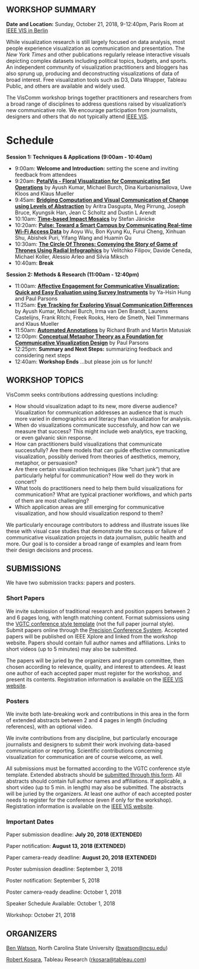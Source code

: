 ## WORKSHOP SUMMARY

**Date and Location:** Sunday, October 21, 2018, 9-12:40pm, Paris Room at [IEEE VIS in Berlin](http://ieeevis.org/year/2018/welcome)

While visualization research is still largely focused on data analysis, most people experience visualization as communication and presentation. The _New York Times_ and other publications regularly release interactive visuals depicting complex datasets including political topics, budgets, and sports. An independent community of visualization practitioners and bloggers has also sprung up, producing and deconstructing visualizations of data of broad interest. Free visualization tools such as D3, Data Wrapper, Tableau Public, and others are available and widely used.

The VisComm workshop brings together practitioners and researchers from a broad range of disciplines to address questions raised by visualization’s new communicative role. We encourage participation from journalists, designers and others that do not typically attend [IEEE VIS](http://ieeevis.org/).

# Schedule
**Session 1: Techniques & Applications (9:00am - 10:40am)**
- 9:00am:  **Welcome and Introduction:** setting the scene and inviting feedback from attendees
- 9:20am:  **[PetalVis - Floral Visualization for Communicating Set Operations](papers/petalvis.pdf)** by Ayush Kumar, Michael Burch, Dina Kurbanismailova, Uwe Kloos and Klaus Mueller
- 9:45am:  **[Bridging Computation and Visual Communication of Change using Levels of Abstraction](papers/abstraction.pdf)** by Aritra Dasgupta, Meg Pirrung, Joseph Bruce, Kyungsik Han, Jean C Scholtz and Dustin L Arendt
- 10:10am:  **[Time-based Impact Mosaics](posters/timemosaics.pdf)** by Stefan Jänicke
- 10:20am:  **[Pulse: Toward a Smart Campus by Communicating Real-time Wi-Fi Access Data](posters/wifi.pdf)** by Aoyu Wu, Bon Kyung Ku, Furui Cheng, Xinhuan Shu, Abishek Puri, Yifang Wang and Huamin Qu
- 10:30am:  **[The Circle Of Thrones: Conveying the Story of Game of Thrones Using Radial Infographics](posters/radialgot.pdf)** by Velitchko Filipov, Davide Ceneda, Michael Koller, Alessio Arleo and Silvia Miksch
- 10:40am:  **Break**

**Session 2:  Methods & Research  (11:00am - 12:40pm)**
- 11:00am:  **[Affective Engagement for Communicative Visualization: Quick and Easy Evaluation using Survey Instruments](papers/surveys.pdf)** by Ya-Hsin Hung and Paul Parsons
- 11:25am:  **[Eye Tracking for Exploring Visual Communication Differences](papers/eyetracking.pdf)** by Ayush Kumar, Michael Burch, Irma van Den Brandt, Laurens Castelijns, Frank Ritchi, Freek Rooks, Hero de Smeth, Neil Timmermans and Klaus Mueller
- 11:50am:  **[Automated Annotations](posters/annotations.pdf)** by Richard Brath and Martin Matusiak
- 12:00pm:  **[Conceptual Metaphor Theory as a Foundation for Communicative Visualization Design](papers/metaphor.pdf)** by Paul Parsons
- 12:25pm:  **Summary and Next Steps:** summarizing feedback and considering next steps
- 12:40am:  **Workshop Ends** ...but please join us for lunch!


## WORKSHOP TOPICS

VisComm seeks contributions addressing questions including: 

- How should visualization adapt to its new, more diverse audience? Visualization for communication addresses an audience that is much more varied in demographics and literacy than visualization for analysis.
- When do visualizations communicate successfuly, and how can we measure that success? This might include web analytics, eye tracking, or even galvanic skin response.
- How can practitioners build visualizations that communicate successfully? Are there models that can guide effective communicative visualization, possibly derived from theories of aesthetics, memory, metaphor, or persuasion?
- Are there certain visualization techniques (like “chart junk”) that are particularly helpful for communication? How well do they work in concert?  
- What tools do practitioners need to help them build visualizations for communication? What are typical practioner workflows, and which parts of them are most challenging? 
- Which application areas are still emerging for communicative visualization, and how should visualization respond to them?

We particularly encourage contributors to address and illustrate issues like these with visual case studies that demonstrate the success or failure of communicative visualization projects in data journalism, public health and more. Our goal is to consider a broad range of examples and learn from their design decisions and process.

## SUBMISSIONS

We have two submission tracks: papers and posters.

### Short Papers

We invite submission of traditional research and position papers between 2 and 6 pages long, with length matching content.  Format submissions using the [VGTC conference style template](http://junctionpublishing.org/vgtc/Tasks/camera.html) (not the full paper journal style).  Submit papers online through the [Precision Conference System](https://new.precisionconference.com/vgtc).  Accepted papers will be published on IEEE Xplore and linked from the workshop website.  Papers should contain full author names and affiliations.  Links to short videos (up to 5 minutes) may also be submitted.

The papers will be juried by the organizers and program committee, then chosen according to relevance, quality, and interest to attendees. At least one author of each accepted paper must register for the workshop, and present its contents. Registration information is available on the [IEEE VIS website](http://ieeevis.org/year/2018/info/registration/conference-registration).
  
### Posters

We invite both late-breaking work and contributions in this area in the form of extended abstracts between 2 and 4 pages in length (including references), with an optional video.

We invite contributions from any discipline, but particularly encourage journalists and designers to submit their work involving data-based communication or reporting. Scientific contributions concerning visualization for communication are of course welcome, as well.

All submissions must be formatted according to the VGTC conference style template. Extended abstracts should be [submitted through this form](https://goo.gl/forms/PeG5TiTURGDl0BAA3). All abstracts should contain full author names and affiliations. If applicable, a short video (up to 5 min. in length) may also be submitted. The abstracts will be juried by the organizers. At least one author of each accepted poster needs to register for the conference (even if only for the workshop). Registration information is available on the [IEEE VIS website](http://ieeevis.org/year/2018/info/registration/conference-registration).

### Important Dates

Paper submission deadline:  **July 20, 2018 (EXTENDED)**

Paper notification:  **August 13, 2018 (EXTENDED)**

Paper camera-ready deadline:  **August 20, 2018 (EXTENDED)**

Poster submission deadline: September 3, 2018

Poster notification: September 5, 2018

Poster camera-ready deadline: October 1, 2018

Speaker Schedule Available:  October 1, 2018

Workshop:  October 21, 2018

## ORGANIZERS

[Ben Watson](https://watson.csc.ncsu.edu), North Carolina State University (bwatson@ncsu.edu)

[Robert Kosara](https://eagereyes.org/), Tableau Research (rkosara@tableau.com)
